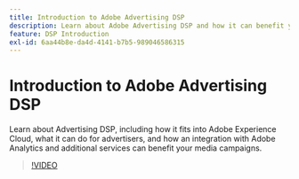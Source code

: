 ```yaml
---
title: Introduction to Adobe Advertising DSP
description: Learn about Adobe Advertising DSP and how it can benefit your media campaigns.
feature: DSP Introduction
exl-id: 6aa44b8e-da4d-4141-b7b5-989046586315
---
```

# Introduction to Adobe Advertising DSP

Learn about Advertising DSP, including how it fits into Adobe Experience Cloud, what it can do for advertisers, and how an integration with Adobe Analytics and additional services can benefit your media campaigns.

>[!VIDEO](https://video.tv.adobe.com/v/339200)
